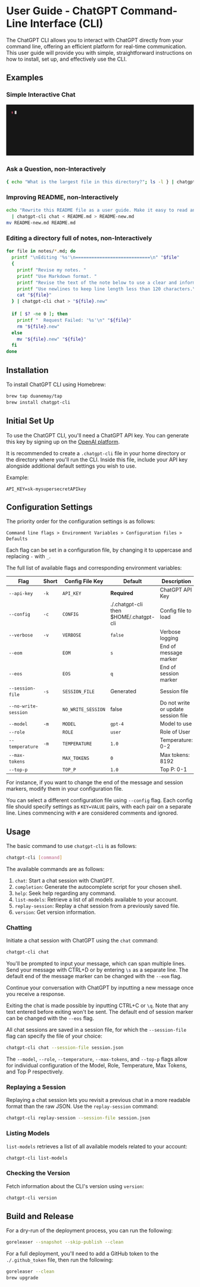 # User Guide - ChatGPT Command-Line Interface (CLI)

The ChatGPT CLI allows you to interact with ChatGPT directly from your command line, offering an efficient platform for real-time communication. This user guide will provide you with simple, straightforward instructions on how to install, set up, and effectively use the CLI.

## Examples

### Simple Interactive Chat

![Translation Demo](docs/translation-demo.gif)

### Ask a Question, non-Interactively

```bash
{ echo "What is the largest file in this directory?"; ls -l } | chatgpt-cli chat
```

### Improving README, non-Interactively

```bash
echo "Rewrite this README file as a user guide. Make it easy to read and informative. Use a helpful and clear style" \
  | chatgpt-cli chat < README.md > README-new.md
mv README-new.md README.md
```

### Editing a directory full of notes, non-Interactively
```bash
for file in notes/*.md; do
  printf "\nEditing '%s'\n============================\n" "$file"
  {
    printf "Revise my notes. "
    printf "Use Markdown format. "
    printf "Revise the text of the note below to use a clear and informative style. "
    printf "Use newlines to keep line length less than 120 characters.\n\n"
    cat "${file}"
  } | chatgpt-cli chat > "${file}.new"

  if [ $? -ne 0 ]; then
    printf "  Request Failed: '%s'\n" "${file}"
    rm "${file}.new"
  else
    mv "${file}.new" "${file}"
  fi
done
```

## Installation

To install ChatGPT CLI using Homebrew:

```bash
brew tap duanemay/tap
brew install chatgpt-cli
```

## Initial Set Up

To use the ChatGPT CLI, you'll need a ChatGPT API key. You can generate this key by signing up on the [OpenAI platform](https://platform.openai.com/account/api-keys).

It is recommended to create a `.chatgpt-cli` file in your home directory or the directory where you'll run the CLI. Inside this file, include your API key alongside additional default settings you wish to use.

Example:

```env
API_KEY=sk-mysupersecretAPIkey
```

## Configuration Settings

The priority order for the configuration settings is as follows:

```
Command line flags > Environment Variables > Configuration files > Defaults
```

Each flag can be set in a configuration file, by changing it to uppercase and replacing `-` with `_`.

The full list of available flags and corresponding environment variables:

| Flag                 | Short | Config File Key    | Default                                | Description                         |
|----------------------|-------|--------------------|----------------------------------------|-------------------------------------|
| `--api-key`          | `-k`  | `API_KEY`          | **Required**                           | ChatGPT API Key                     |
| `--config`           | `-c`  | `CONFIG`           | ./.chatgpt-cli then $HOME/.chatgpt-cli | Config file to load                 |
| `--verbose`          | `-v`  | `VERBOSE`          | `false`                                | Verbose logging                     |
| `--eom`              |       | `EOM`              | `s`                                    | End of message marker               |
| `--eos`              |       | `EOS`              | `q`                                    | End of session marker               |
| `--session-file`     | `-s`  | `SESSION_FILE`     | Generated                              | Session file                        |
| `--no-write-session` |       | `NO_WRITE_SESSION` | false                                  | Do not write or update session file |
| `--model`            | `-m`  | `MODEL`            | `gpt-4`                                | Model to use                        |
| `--role`             |       | `ROLE`             | `user`                                 | Role of User                        |
| `--temperature`      | `-m`  | `TEMPERATURE`      | `1.0`                                  | Temperature: 0-2                    |
| `--max-tokens`       |       | `MAX_TOKENS`       | `0`                                    | Max tokens: 8192                    |
| `--top-p`            |       | `TOP_P`            | `1.0`                                  | Top P: 0-1                          |

For instance, if you want to change the end of the message and session markers, modify them in your configuration file.

You can select a different configuration file using `--config` flag. Each config file should specify settings as `KEY=VALUE` pairs, with each pair on a separate line. Lines commencing with `#` are considered comments and ignored.

## Usage

The basic command to use `chatgpt-cli` is as follows:

```bash
chatgpt-cli [command]
```

The available commands are as follows:

1. `chat`: Start a chat session with ChatGPT.
2. `completion`: Generate the autocomplete script for your chosen shell.
3. `help`: Seek help regarding any command.
4. `list-models`: Retrieve a list of all models available to your account.
5. `replay-session`: Replay a chat session from a previously saved file.
6. `version`: Get version information.

### Chatting

Initiate a chat session with ChatGPT using the `chat` command:

```bash
chatgpt-cli chat
```

You'll be prompted to input your message, which can span multiple lines. Send your message with CTRL+D or by entering `\s` as a separate line. The default end of the message marker can be changed with the `--eom` flag.

Continue your conversation with ChatGPT by inputting a new message once you receive a response.

Exiting the chat is made possible by inputting CTRL+C or `\q`. Note that any text entered before exiting won't be sent. The default end of session marker can be changed with the `--eos` flag.

All chat sessions are saved in a session file, for which the `--session-file` flag can specify the file of your choice:

```bash
chatgpt-cli chat --session-file session.json
```

The `--model`, `--role`, `--temperature`, `--max-tokens`, and `--top-p` flags allow for individual configuration of the Model, Role, Temperature, Max Tokens, and Top P respectively.

### Replaying a Session

Replaying a chat session lets you revisit a previous chat in a more readable format than the raw JSON. Use the `replay-session` command:

```bash
chatgpt-cli replay-session --session-file session.json
```

### Listing Models

`list-models` retrieves a list of all available models related to your account:

```bash
chatgpt-cli list-models
```

### Checking the Version

Fetch information about the CLI's version using `version`:

```bash
chatgpt-cli version
```

## Build and Release

For a dry-run of the deployment process, you can run the following:

```bash
goreleaser --snapshot --skip-publish --clean
```

For a full deployment, you'll need to add a GitHub token to the `./.github_token` file, then run the following:

```bash
goreleaser --clean
brew upgrade
```
